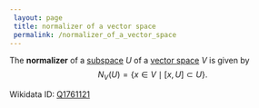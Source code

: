 ```yaml
---
 layout: page
 title: normalizer of a vector space
 permalink: /normalizer_of_a_vector_space
---
```

The **normalizer** of a [subspace](https://defsmath.github.io/DefsMath/subspace) $U$ of a [vector space](https://defsmath.github.io/DefsMath/vector_space) $V$ is given by $$N_V(U) = \{x\in V\mid [x,U]\subset U\}.$$

Wikidata ID: [Q1761121](https://www.wikidata.org/wiki/Q1761121)